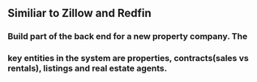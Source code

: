 ## Similiar to Zillow and Redfin
### Build part of the back end for a new property company. The
### key entities in the system are properties, contracts(sales vs rentals), listings and real estate agents.